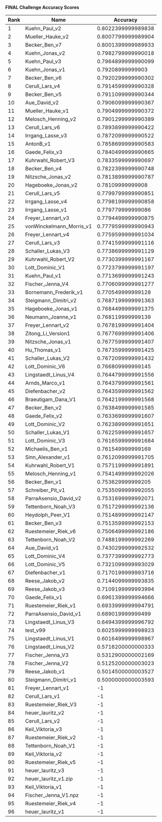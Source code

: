 **FINAL Challenge Accuracy Scores**



|Rank|Name|Accuracy|
|----|-----|---|
|1|Kuehn_Paul_v2|0.8022399999989838|
|2|Mueller_Hauke_v2|0.8007799999989904|
|3|Becker_Ben_v7|0.8001399999989933|
|4|Kuehn_Jonas_v2|0.7982799999990018|
|5|Kuehn_Paul_v3|0.7964899999990099|
|6|Kuehn_Jonas_v1|0.79208999999903|
|7|Becker_Ben_v6|0.7920299999990302|
|8|Cerull_Lars_v4|0.7914599999990328|
|9|Becker_Ben_v5|0.7911099999990344|
|10|Aue_David_v2|0.7906099999990367|
|11|Mueller_Hauke_v1|0.7904999999990372|
|12|Melosch_Henning_v2|0.7901299999990389|
|13|Cerull_Lars_v6|0.7893899999990422|
|14|Irrgang_Lasse_v3|0.7872099999990522|
|15|AntonB_v1|0.7858699999990583|
|16|Gaede_Felix_v3|0.7840499999990665|
|17|Kuhrwahl_Robert_V3|0.7833599999990697|
|18|Becker_Ben_v4|0.7822399999990748|
|19|Nitzsche_Jonas_v2|0.7813899999990787|
|20|Hageboeke_Jonas_v2|0.78109999999908|
|21|Cerull_Lars_v5|0.7799799999990851|
|22|Irrgang_Lasse_v4|0.7798199999990858|
|23|Irrgang_Lasse_v1|0.779779999999086|
|24|Freyer_Lennart_v3|0.7794499999990875|
|25|vonWinckelmann_Morris_v1|0.7779599999990943|
|26|Freyer_Lennart_v4|0.7759599999991034|
|27|Cerull_Lars_v3|0.7741599999991116|
|28|Schaller_Lukas_V3|0.7738699999991129|
|29|Kuhrwahl_Robert_V2|0.7730399999991167|
|30|Lott_Dominic_V1|0.7723799999991197|
|31|Kuehn_Paul_v1|0.7713699999991243|
|32|Fischer_Jenna_V4|0.7706099999991277|
|33|Bornemann_Frederik_v1|0.770549999999128|
|34|Steigmann_Dimitri_v2|0.7687199999991363|
|35|Hageboeke_Jonas_v1|0.7684499999991375|
|36|Neumann_Joanne_v1|0.768119999999139|
|37|Freyer_Lennart_v2|0.7678199999991404|
|38|Zitong_Li_Version1|0.7677699999991406|
|39|Nitzsche_Jonas_v1|0.7677599999991407|
|40|Hu_Thomas_v1|0.7673599999991425|
|41|Schaller_Lukas_V2|0.7672099999991432|
|42|Lott_Dominic_V6|0.766809999999145|
|43|Lingstaedt_Linus_V4|0.7644799999991556|
|44|Arnds_Marco_v1|0.7643799999991561|
|45|Diefenbacher_v2|0.7643599999991562|
|46|Braeutigam_Dana_V1|0.7642199999991568|
|47|Becker_Ben_v2|0.7638499999991585|
|48|Gaede_Felix_v2|0.7633699999991607|
|49|Lott_Dominic_V2|0.7623899999991651|
|50|Schaller_Lukas_V1|0.7622599999991657|
|51|Lott_Dominic_V3|0.7616599999991684|
|52|Michaelis_Ben_v1|0.761549999999169|
|53|Sinn_Alexander_v1|0.7612099999991705|
|54|Kuhrwahl_Robert_V1|0.7571199999991891|
|55|Melosch_Henning_v1|0.7541499999992026|
|56|Becker_Ben_v1|0.753629999999205|
|57|Schreiber_Pit_v1|0.7535099999992055|
|58|ParraAsensio_David_v2|0.7531699999992071|
|59|Tettenborn_Noah_V3|0.7517299999992136|
|60|Heydolph_Peer_V1|0.7514899999992147|
|61|Becker_Ben_v3|0.7513599999992153|
|62|Ruestemeier_Riek_v6|0.7506499999992186|
|63|Tettenborn_Noah_V2|0.7488199999992269|
|64|Aue_David_v1|0.7430299999992532|
|65|Lott_Dominic_V4|0.7377399999992773|
|66|Lott_Dominic_V5|0.7321099999993029|
|67|Diefenbacher_v1|0.7170199999993716|
|68|Reese_Jakob_v2|0.7144099999993835|
|69|Reese_Jakob_v3|0.7109199999993994|
|70|Gaede_Felix_v1|0.6961399999994666|
|71|Ruestemeier_Riek_v1|0.6933999999994791|
|72|ParraAsensio_David_v1|0.689019999999499|
|73|Lingstaedt_Linus_V3|0.6494399999996792|
|74|test_v99|0.6025999999998923|
|75|Lingstaedt_Linus_V1|0.6016499999998967|
|76|Lingstaedt_Linus_V2|0.5716200000000333|
|77|Fischer_Jenna_V3|0.5312900000002169|
|78|Fischer_Jenna_V2|0.5125200000003023|
|79|Reese_Jakob_v1|0.5014500000003527|
|80|Steigmann_Dimitri_v1|0.5000000000003593|
|81|Freyer_Lennart_v1|-1|
|82|Cerull_Lars_v1|-1|
|83|Ruestemeier_Riek_V3|-1|
|84|heuer_lauritz_v2|-1|
|85|Cerull_Lars_v2|-1|
|86|Keil_Viktoria_v3|-1|
|87|Ruestemeier_Riek_v2|-1|
|88|Tettenborn_Noah_V1|-1|
|89|Keil_Viktoria_v2|-1|
|90|Ruestemeier_Riek_v5|-1|
|91|heuer_lauritz_v3|-1|
|92|heuer_lauritz_v1.zip|-1|
|93|Keil_Viktoria_v1|-1|
|94|Fischer_Jenna_V1.npz|-1|
|95|Ruestemeier_Riek_v4|-1|
|96|heuer_lauritz_v1|-1|
